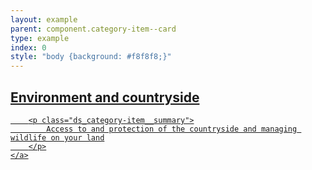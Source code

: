 ```yaml
---
layout: example
parent: component.category-item--card
type: example
index: 0
style: "body {background: #f8f8f8;}"
---
```


<article class="ds_category-item  ds_category-item--card">
    <a data-navigation="category-item-1" href="#" title="Environment and countryside" class="ds_category-item__link">
        <h2 class="ds_category-item__title">Environment and countryside</h2>

        <p class="ds_category-item__summary">
            Access to and protection of the countryside and managing wildlife on your land
        </p>
    </a>
</article>
